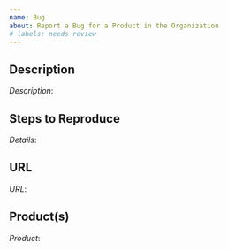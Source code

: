```yaml
---
name: Bug
about: Report a Bug for a Product in the Organization
# labels: needs review
---
```


## Description
*Description*: <!-- In layman's terms, please describe the bug found and provide the error message. -->

## Steps to Reproduce
*Details*: <!-- Please provide the steps to reproduce the bug. -->

## URL
*URL*: <!-- Provide the URL for the log where the bug was found. -->

## Product(s)
*Product*: <!-- Please provide the Product name(s) related to this work item: DM, DBaaS, CaaS, GaaS, OB, DTE, Runway. -->